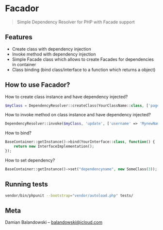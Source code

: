 # Facador
> Simple Dependency Resolver for PHP with Facade support

## Features
* Create class with dependency injection
* Invoke method with dependency injection
* Simple Facade class which allows to create Facades for dependencies in container
* Class binding (bind class/interface to a function which returns a object)

## How to use Facador?

How to create class instance and have dependency injected?
```php
$myClass = DependencyResolver::createClass(YourClassName::class, ['page' => 3]);
```

How to invoke method on class instance and have dependency injected?
```php
DependencyResolver::invoke($myClass, 'update', ['username' => 'MynewName']);
```

How to bind?
```php
BaseContainer::getInstance()->bind(YourInterface::class, function() {
    return new InterfaceImplementation();
});
```

How to set dependency?
```php
BaseContainer::getInstance()->set("dependencyname", new SomeClass(3));
```

## Running tests

```sh
vendor/bin/phpunit --bootstrap="vendor/autoload.php" tests/
```

## Meta

Damian Balandowski – balandowski@icloud.com